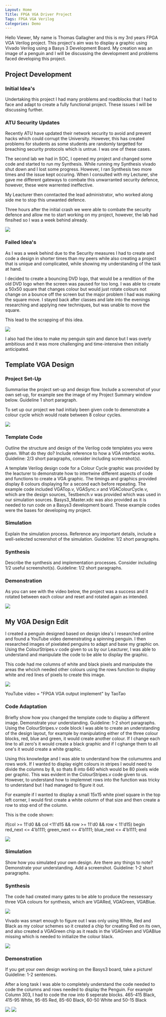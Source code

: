 ```yaml
---
Layout: Home
Title: FPGA VGA Driver Project
Tags: FPGA VGA Verilog
Categories: Demo
---
```


Hello Viewer, My name is Thomas Gallagher and this is my 3rd years FPGA VGA Verilog project. This project's aim was to display a graphic using Vivado Verilog using a Basys 3 Development Board. My creation was an image of a penguin and I will be discussing the development and problems faced developing this project.

## **Project Development**
### **Initial Idea's**
Undertaking this project I had many problems and roadblocks that I had to face and adapt to create a fully functional project. These issues I will be discussing further.

### **ATU Security Updates**
Recently ATU have updated their network security to avoid and prevent hacks which could corrupt the University. However, this has created problems for students as some students are randomly targetted for breaching security protocols which is untrue. I was one of these cases. 

The second lab we had in SOC, I opened my project and changed some code and started to run my Synthesis. While running my Synthesis vivado shut down and I lost some progress. However, I ran Synthesis two more times and the issue kept occuring. When I consulted with my Lecturer, she gave me different gateways to combate this unwarranted security defence, however, these were warrented ineffective. 

My Leacturer then conntacted the lead administrator, who worked along side me to stop this unwanted defence. 

Three hours after the initial crash we were able to combate the security defence and allow me to start working on my project, however, the lab had finsihed so I was a week behind already.

<img src ="Screenshot 2024-11-29 134949.png"> 
 

### **Failed Idea's**

As I was a week behind due to the Security measures I had to create and code a design in shorter times than my peers while also creating a project that is unique and complicated, while showing my understanding of the task at hand. 

I decided to create a bouncing DVD logo, that would be a rendition of the old DVD logo when the screen was paused for too long. I was able to create a 50x50 square that changes colour but would just rotate colours not change on a bounce off the screen but the major problem I had was making the square move. I stayed back after classes and late into the evenings researching and applying new techniques, but was unable to move the square.

This lead to the scrapping of this idea. 

<img src ="AYwrUq.gif"> 

I also had the idea to make my penguin spin and dance but I was overly ambitious and it was more challenging and time-intensive then initially anticipated. 

## **Template VGA Design**
### **Project Set-Up**
Summarise the project set-up and design flow. Include a screenshot of your own set-up, for example see the image of my Project Summary window below. Guideline 1 short paragraph.

To set up our project we had initialy been given code to demenstrate a colour cycle which would roate between 8 colour cycles. 

<img src="Screenshot 2024-11-11 171309.png">

### **Template Code**
Outline the structure and design of the Verilog code templates you were given. What do they do? Include reference to how a VGA interface works. Guideline: 2/3 short paragraphs, consider including screenshot(s).

A template Verilog design code for a Colour Cycle graphic was provided by the leacturer to demonstrate how to intertwine different aspects of code and functions to create a VGA graphic. The timings and graphics provided display 8 colours displaying for a second each before repeating. The example code included VGATop.v, VGASync.v and VGAColourCycle.v, which are the design sources, Testbench.v was provided which was used in our simulation sources. Basys3_Master.xdc was also provided as it is needed to run code on a Basys3 development board. These example codes were the bases for developing my project.

### **Simulation**
Explain the simulation process. Reference any important details, include a well-selected screenshot of the simulation. Guideline: 1/2 short paragraphs.



### **Synthesis**
Describe the synthesis and implementation processes. Consider including 1/2 useful screenshot(s). Guideline: 1/2 short paragraphs.


### **Demonstration**
As you can see with the video below, the project was a success and it rotated between each colour and reset and rotated again as intended.

<img src ="IMG_5512 (1).gif">

## **My VGA Design Edit**
I created a penguin designed based on design idea's I researched online and found a YouTube video demenstrating a spinning penguin. I then researched images of pixelated penguins to adapt and base my graphic on. Using the ColourStripes.v code given to us by our Leacturer, I was able to understand and manipulate the code to be able to display the graphic. 

This code had me columns of white and black pixels and manipulate the areas the whcich needed other colours using the rows function to display white and red lines of pixels to create this image. 

<img src="IMG_5611.jpeg">

YouTube video = "FPGA VGA output implement" by TaoTao

### **Code Adaptation**
Briefly show how you changed the template code to display a different image. Demonstrate your understanding. Guideline: 1-2 short paragraphs.
Using the ColourStripes.v code block I was able to create an understanding of the design layout, for example by manipulating either of the three colour blocks, red, blue and green, it would create another colour. If I change each line to all zero's it would create a black graphic and if I cghange them to all one's it would create a white graphic.

Using this knowledge and I was able to understand how the columumns and rows work. If I wanted to display eight colours in stripes I would need to divide the columns by 8, so thats 8 into 640 which would be 80 pixels wide per graphic. This was evident in the ColourStripes.v code given to us. However, to understand how to implemnet rows into the function was tricky to understand but I had managed to figure it out.

For example if I wanted to display a small 15x15 white pixel square in the top left corner, I would first create a white column of that size and then create a row to stop end of the column.

This is the code shown:

if(col >= 11'd0 && col <11'd15 && row >= 11'd0 && row < 11'd15)
begin
red_next   <= 4'b1111;
green_next <= 4'b1111;
blue_next  <= 4'b1111;
end

<img src="IMG_56272.jpeg">



### **Simulation**
Show how you simulated your own design. Are there any things to note? Demonstrate your understanding. Add a screenshot. Guideline: 1-2 short paragraphs.


### **Synthesis**

The code had created many gates to be able to produce the nessessary three VGA colours for synthesis, which are VGARed, VGAGreen, VGABlue.

<img src ="Screenshot 2024-12-02 165928.png"> 

Vivado was smart enough to figure out I was only using White, Red and Black as my colour schemes so it created a chip for creating Red on its own, and also created a VGAGreen chip as it reads in the VGAGreen and VGABlue missing which is needed to initialize the colour black. 

<img src ="Screenshot 2024-12-02 172516.png">

### **Demonstration**
If you get your own design working on the Basys3 board, take a picture! Guideline: 1-2 sentences.

After a long task I was able to completely understand the code needed to code the columns and rows needed to display the Penguin. For example Column 303, I had to code the row into 6 seperate blocks.
465-415 Black, 415-95 White, 95-85 Red, 85-60 Black, 60-50 White and 50-15 Black

<img src="IMG_56252.jpeg">

<img src="IMG_56262.jpeg">
